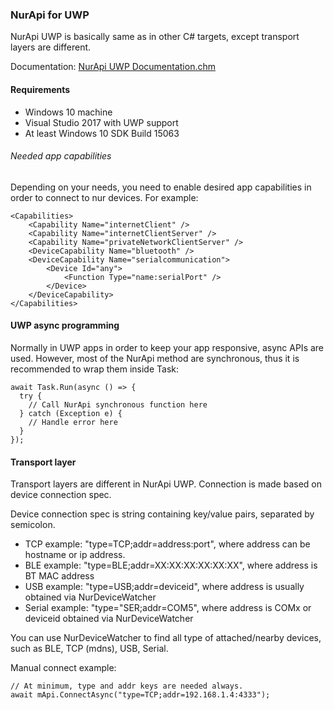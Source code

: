 ### NurApi for UWP
NurApi UWP is basically same as in other C# targets, except transport layers are different.

Documentation: [NurApi UWP Documentation.chm](https://github.com/NordicID/nur_sdk/blob/master/dotnet/docs/NurApi%20UWP%20Documentation.chm)

#### Requirements
- Windows 10 machine
- Visual Studio 2017 with UWP support
- At least Windows 10 SDK Build 15063

###### Needed app capabilities
Depending on your needs, you need to enable desired app capabilities in order to connect to nur devices.
For example:
```
<Capabilities>
	<Capability Name="internetClient" />
	<Capability Name="internetClientServer" />
	<Capability Name="privateNetworkClientServer" />
	<DeviceCapability Name="bluetooth" />
	<DeviceCapability Name="serialcommunication">
		<Device Id="any">
			<Function Type="name:serialPort" />
		</Device>
	</DeviceCapability>
</Capabilities>
```

#### UWP async programming
Normally in UWP apps in order to keep your app responsive, async APIs are used.
However, most of the NurApi method are synchronous, thus it is recommended to wrap them inside Task:
```
await Task.Run(async () => {
  try {
    // Call NurApi synchronous function here
  } catch (Exception e) {
    // Handle error here
  }
});
```

#### Transport layer
Transport layers are different in NurApi UWP. Connection is made based on device connection spec.

Device connection spec is string containing key/value pairs, separated by semicolon. 
- TCP example: "type=TCP;addr=address:port", where address can be hostname or ip address.
- BLE example: "type=BLE;addr=XX:XX:XX:XX:XX:XX", where address is BT MAC address
- USB example: "type=USB;addr=deviceid", where address is usually obtained via NurDeviceWatcher
- Serial example: "type="SER;addr=COM5", where address is COMx or deviceid obtained via NurDeviceWatcher

You can use NurDeviceWatcher to find all type of attached/nearby devices, such as BLE, TCP (mdns), USB, Serial.

Manual connect example:
```
// At minimum, type and addr keys are needed always.
await mApi.ConnectAsync("type=TCP;addr=192.168.1.4:4333");
```
